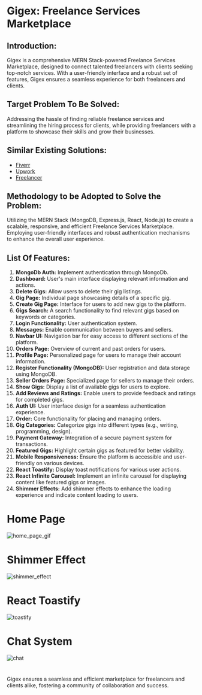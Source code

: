 # Gigex: Freelance Services Marketplace 


## Introduction:
Gigex is a comprehensive MERN Stack-powered Freelance Services Marketplace, designed to connect talented freelancers with clients seeking top-notch services. With a user-friendly interface and a robust set of features, Gigex ensures a seamless experience for both freelancers and clients.

## Target Problem To Be Solved:
Addressing the hassle of finding reliable freelance services and streamlining the hiring process for clients, while providing freelancers with a platform to showcase their skills and grow their businesses.

## Similar Existing Solutions:
- [Fiverr](https://www.fiverr.com/)
- [Upwork](https://www.upwork.com/)
- [Freelancer](https://www.freelancer.com/)

## Methodology to be Adopted to Solve the Problem:
Utilizing the MERN Stack (MongoDB, Express.js, React, Node.js) to create a scalable, responsive, and efficient Freelance Services Marketplace. Employing user-friendly interfaces and robust authentication mechanisms to enhance the overall user experience.

## List Of Features:
1. **MongoDb Auth:** Implement authentication through MongoDb.
2. **Dashboard:** User's main interface displaying relevant information and actions.
3. **Delete Gigs:** Allow users to delete their gig listings.
4. **Gig Page:** Individual page showcasing details of a specific gig.
5. **Create Gig Page:** Interface for users to add new gigs to the platform.
6. **Gigs Search:** A search functionality to find relevant gigs based on keywords or categories.
7. **Login Functionality:** User authentication system.
8. **Messages:** Enable communication between buyers and sellers.
9. **Navbar UI:** Navigation bar for easy access to different sections of the platform.
10. **Orders Page:** Overview of current and past orders for users.
11. **Profile Page:** Personalized page for users to manage their account information.
12. **Register Functionality (MongoDB):** User registration and data storage using MongoDB.
13. **Seller Orders Page:** Specialized page for sellers to manage their orders.
14. **Show Gigs:** Display a list of available gigs for users to explore.
15. **Add Reviews and Ratings:** Enable users to provide feedback and ratings for completed gigs.
16. **Auth UI:** User interface design for a seamless authentication experience.
17. **Order:** Core functionality for placing and managing orders.
18. **Gig Categories:** Categorize gigs into different types (e.g., writing, programming, design).
19. **Payment Gateway:** Integration of a secure payment system for transactions.
20. **Featured Gigs:** Highlight certain gigs as featured for better visibility.
21. **Mobile Responsiveness:** Ensure the platform is accessible and user-friendly on various devices.
22. **React Toastify:** Display toast notifications for various user actions.
23. **React Infinite Carousel:** Implement an infinite carousel for displaying content like featured gigs or images.
24. **Shimmer Effects:** Add shimmer effects to enhance the loading experience and indicate content loading to users.

# Home Page
![home_page_gif](https://github.com/singhjyotiraditya/gigex/assets/96012244/80ded94f-6d9c-4429-9458-90c2020f9acf)
#

# Shimmer Effect
![shimmer_effect](https://github.com/singhjyotiraditya/gigex/assets/96012244/e1f16cff-3ebd-4a06-a585-d7a5778268d3)
#

# React Toastify
![toastify](https://github.com/singhjyotiraditya/gigex/assets/96012244/0942050a-1fbd-4484-b141-7310ad227673)
#

# Chat System
![chat](https://github.com/singhjyotiraditya/gigex/assets/96012244/66f8a2c2-7452-4db2-868e-6f73a047e1cc)
#

Gigex ensures a seamless and efficient marketplace for freelancers and clients alike, fostering a community of collaboration and success.
